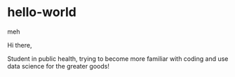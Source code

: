 # hello-world
meh

Hi there,

Student in public health, trying to become more familiar with coding and use data science for the greater goods!
